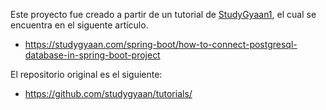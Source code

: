 Este proyecto fue creado a partir de un tutorial de [StudyGyaan1](https://github.com/studygyaan/), el cual se encuentra en el siguente artículo.

* https://studygyaan.com/spring-boot/how-to-connect-postgresql-database-in-spring-boot-project

El repositorio original es el siguiente:

* https://github.com/studygyaan/tutorials/
